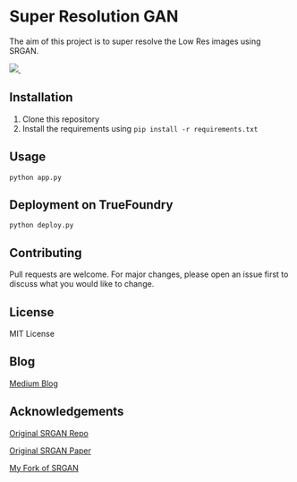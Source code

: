 # Super Resolution GAN

The aim of this project is to super resolve the Low Res images using SRGAN.

<p align='left'>
  
  <a href="">
    <img src="https://img.shields.io/badge/Colab-F9AB00?style=for-the-badge&logo=googlecolab&color=525252" />
  </a>&nbsp;&nbsp;
</p>

## Installation

1. Clone this repository
2. Install the requirements using `pip install -r requirements.txt`

## Usage

```python app.py```

## Deployment on TrueFoundry

```python deploy.py```

## Contributing

Pull requests are welcome. For major changes, please open an issue first to discuss what you would like to change.

## License

MIT License

## Blog

[Medium Blog]()

## Acknowledgements

[Original SRGAN Repo](https://github.com/Lornatang/SRGAN-PyTorch)

[Original SRGAN Paper](https://arxiv.org/abs/1609.04802v5)

[My Fork of SRGAN](https://github.com/d4rk-lucif3r/SRGAN-PyTorch)